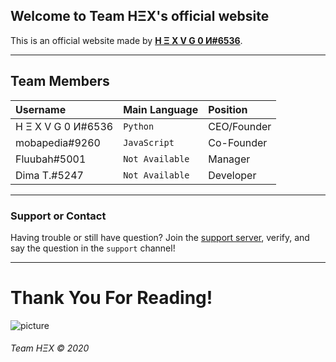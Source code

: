 ## Welcome to Team HΞX's official website

This is an official website made by [**H Ξ X V G 0 И#6536**](https://www.hex-official.tk/).

* * *


## Team Members

| Username           | Main Language     | Position    |
|:-------------------|:------------------|:------------|
| H Ξ X V G 0 И#6536 | `Python`          | CEO/Founder |
| mobapedia#9260     | `JavaScript`      | Co-Founder  |
| Fluubah#5001       | `Not Available`   | Manager     |
| Dima T.#5247       | `Not Available`   | Developer   |

* * *


### Support or Contact

Having trouble or still have question? Join the [support server](https://discord.gg/A7u65TMM3f), verify, and say the question in the `support` channel!

* * *


# Thank You For Reading!

![picture](https://i.imgur.com/lFanoz8.jpg)


###### Team HΞX © 2020
